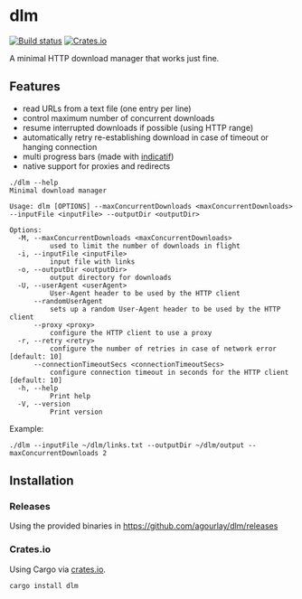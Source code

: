 # dlm

[![Build status](https://github.com/agourlay/dlm/actions/workflows/ci.yml/badge.svg)](https://github.com/agourlay/dlm/actions/workflows/ci.yml)
[![Crates.io](https://img.shields.io/crates/v/dlm.svg)](https://crates.io/crates/dlm)

A minimal HTTP download manager that works just fine.

## Features

- read URLs from a text file (one entry per line)
- control maximum number of concurrent downloads
- resume interrupted downloads if possible (using HTTP range)
- automatically retry re-establishing download in case of timeout or hanging connection
- multi progress bars (made with [indicatif](https://github.com/mitsuhiko/indicatif))
- native support for proxies and redirects

```
./dlm --help
Minimal download manager

Usage: dlm [OPTIONS] --maxConcurrentDownloads <maxConcurrentDownloads> --inputFile <inputFile> --outputDir <outputDir>

Options:
  -M, --maxConcurrentDownloads <maxConcurrentDownloads>
          used to limit the number of downloads in flight
  -i, --inputFile <inputFile>
          input file with links
  -o, --outputDir <outputDir>
          output directory for downloads
  -U, --userAgent <userAgent>
          User-Agent header to be used by the HTTP client
      --randomUserAgent
          sets up a random User-Agent header to be used by the HTTP client
      --proxy <proxy>
          configure the HTTP client to use a proxy
  -r, --retry <retry>
          configure the number of retries in case of network error [default: 10]
      --connectionTimeoutSecs <connectionTimeoutSecs>
          configure connection timeout in seconds for the HTTP client [default: 10]
  -h, --help
          Print help
  -V, --version
          Print version

```

Example:

```
./dlm --inputFile ~/dlm/links.txt --outputDir ~/dlm/output --maxConcurrentDownloads 2
```

## Installation

### Releases

Using the provided binaries in https://github.com/agourlay/dlm/releases

### Crates.io

Using Cargo via [crates.io](https://crates.io/crates/dlm).

```bash
cargo install dlm
```